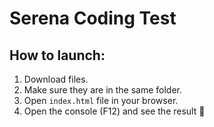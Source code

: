 # Serena Coding Test

## How to launch:
1. Download files.
2. Make sure they are in the same folder.
3. Open `index.html` file in your browser.
4. Open the console (F12) and see the result 🤞
